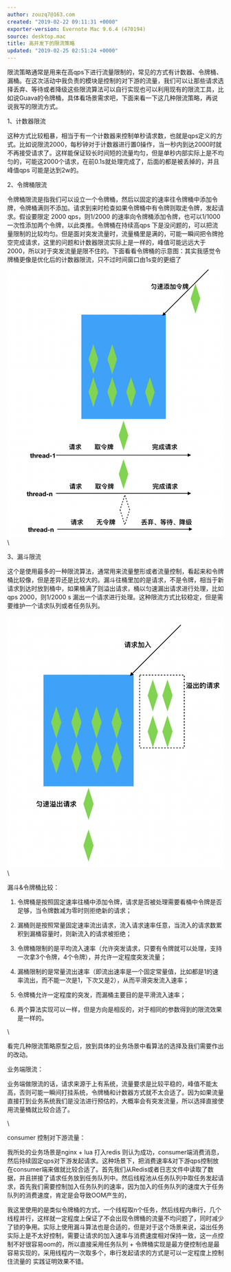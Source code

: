 ```yaml
---
author: zouzq7@163.com
created: "2019-02-22 09:11:31 +0000"
exporter-version: Evernote Mac 9.6.4 (470194)
source: desktop.mac
title: 高并发下的限流策略
updated: "2019-02-25 02:51:24 +0000"
---
```


<div>

限流策略通常是用来在高qps下进行流量限制的，常见的方式有计数器、令牌桶、漏桶。在这次活动中我负责的模块是控制的对下游的流量，我们可以让那些请求选择丢弃、等待或者降级这些限流算法可以自行实现也可以利用现有的限流工具，比如说Guava的令牌桶，具体看场景需求吧，下面来看一下这几种限流策略，再说说我写的限流方式。

</div>

<div>

1、计数器限流

</div>

<div>

这种方式比较粗暴，相当于有一个计数器来控制单秒请求数，也就是qps定义的方式。比如说限流2000，每秒钟对于计数器进行置0操作，当一秒内到达2000时就不再接受请求了。这样能保证较长时间短的流量均匀，但是单秒内部实际上是不均匀的，可能这2000个请求，在前0.1s就处理完成了，后面的都是被丢掉的，并且峰值qps
可能是达到2w的。

</div>

<div>

2、令牌桶限流

</div>

<div>

令牌桶限流是指我们可以设立一个令牌桶，然后以固定的速率往令牌桶中添加令牌，令牌桶满则不添加。请求到来时检查如果令牌桶中有令牌则取走令牌，发起请求。假设要限定
2000 qps，则1/2000 的速率向令牌桶添加令牌，也可以1/1000
一次性添加两个令牌，以此类推。令牌桶在持续高qps
下是没问题的，可以把流量限制的比较均匀。但是面对突发流量时，流量桶里是满的，可能一瞬间把令牌抢空完成请求，这里的问题和计数器限流实际上是一样的，峰值可能远远大于2000，所以对于突发流量是限不住的。下面看看令牌桶的示意图：其实我感觉令牌桶更像是优化后的计数器限流，只不过时间窗口由1s变的更细了

</div>

<div>

![](%E9%AB%98%E5%B9%B6%E5%8F%91%E4%B8%8B%E7%9A%84%E9%99%90%E6%B5%81%E7%AD%96%E7%95%A5.resources/6D330752-0746-47CB-ACDF-8F0092BE570A.png) 
 \

</div>

<div>

3、漏斗限流

</div>

<div>

这个是使用最多的一种限流算法，通常用来流量整形或者流量控制，看起来和令牌桶比较像，但是差异还是比较大的。漏斗往桶里加的是请求，不是令牌，相当于新请求到达时放到桶中，如果桶满了则溢出请求，桶以匀速漏出请求进行处理，比如qps
2000，则1/2000 s
漏出一个请求进行处理。这种限流方式比较稳定，但是需要维护一个请求队列或者任务队列。

</div>

<div>

![](%E9%AB%98%E5%B9%B6%E5%8F%91%E4%B8%8B%E7%9A%84%E9%99%90%E6%B5%81%E7%AD%96%E7%95%A5.resources/B7455747-9537-4AA1-A831-7D6CDD8BD309.png) 
 \

</div>

<div>

漏斗&令牌桶比较：

</div>

1.  <div>

    令牌桶是按照固定速率往桶中添加令牌，请求是否被处理需要看桶中令牌是否足够，当令牌数减为零时则拒绝新的请求；

    </div>

2.  <div>

    漏桶则是按照常量固定速率流出请求，流入请求速率任意，当流入的请求数累积到漏桶容量时，则新流入的请求被拒绝；

    </div>

3.  <div>

    令牌桶限制的是平均流入速率（允许突发请求，只要有令牌就可以处理，支持一次拿3个令牌，4个令牌），并允许一定程度突发流量；

    </div>

4.  <div>

    漏桶限制的是常量流出速率（即流出速率是一个固定常量值，比如都是1的速率流出，而不能一次是1，下次又是2），从而平滑突发流入速率；

    </div>

5.  <div>

    令牌桶允许一定程度的突发，而漏桶主要目的是平滑流入速率；

    </div>

6.  <div>

    两个算法实现可以一样，但是方向是相反的，对于相同的参数得到的限流效果是一样的。

    </div>

<div>

\

</div>

<div>

看完几种限流策略原型之后，放到具体的业务场景中看算法的选择及我们需要作出的改动。

</div>

<div>

业务端限流：

</div>

<div>

业务端做限流的话，请求来源于上有系统，流量要求是比较平稳的，峰值不能太高，否则可能一瞬间打挂系统，令牌桶和计数器方式就不太合适了。因为如果流量直接打到业务系统我们是没法进行预估的，大概率会有突发流量，所以选择直接使用流量桶就比较合适了。

</div>

<div>

\

</div>

<div>

consumer 控制对下游流量：

</div>

<div>

我所处的业务场景是nginx + lua 打入redis
则认为成功，consumer端消费消息，然后持续固定qps对下游发起请求。这种场景下，把消费速率&对下游qps控制放在consumer端来做就比较合适了。首先我们从Redis或者日志文件中读取了数据，并且拼接了请求任务放到任务队列中。然后线程池从任务队列中取任务发起请求，首先我们需要控制加入任务队列的速率，因为加入的任务队列的速度大于任务队列的消费速度，肯定是会导致OOM产生的，

</div>

<div>

我这里使用的是类似令牌桶的方式，一个线程取n个任务，然后线程内串行，几个线程并行，这样就一定程度上保证了不会出现令牌桶的流量不均问题了，同时减少了锁的争用。实际上使用漏斗算法也是合适的，但是对于这个场景来说，溢出任务实际上是不太好控制，需要让请求的加入速率与消费速度相对保持一致，这一点控制不好很容易oom的，所以直接采用任务队列 +
令牌桶实现是最方便控制也是最容易实现的，采用线程内一次取多个，串行发起请求的方式是可以一定程度上控制住流量的
实践证明效果不错。

</div>
